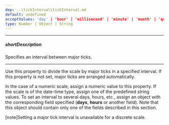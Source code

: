 ```yaml
---
dep: ..\tickInterval\tickInterval.md
default: undefined
acceptValues: 'day' | 'hour' | 'millisecond' | 'minute' | 'month' | 'quarter' | 'second' | 'week' | 'year'
type: Number | Object | String
---
```

---
##### shortDescription
Specifies an interval between major ticks.

---
Use this property to divide the scale by major ticks in a specified interval. If this property is not set, major ticks are arranged automatically.

In the case of a numeric scale, assign a numeric value to this property. If the scale is of the date-time type, assign one of the predefined string values. To set an interval to several days, hours, etc., assign an object with the corresponding field specified (**days**, **hours** or another field). Note that this object should contain only one of the fields described in this section.

[note]Setting a major tick interval is unavailable for a discrete scale.